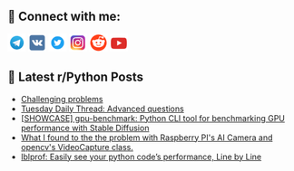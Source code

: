 ## 🔎 Connect with me:
[<img src="https://github.com/bullbesh/bullbesh/blob/main/images/Telegram.png" width="32" height="32" />](https://t.me/bullbesh)
[<img src="https://github.com/bullbesh/bullbesh/blob/main/images/VK.png" width="32" height="32" />](https://vk.com/bullbesh)
[<img src="https://github.com/bullbesh/bullbesh/blob/main/images/Twitter.png" width="32" height="32" />](https://twitter.com/bullbesh1)
[<img src="https://github.com/bullbesh/bullbesh/blob/main/images/Instagram.png" width="32" height="32" />](https://www.instagram.com/bullbesh)
[<img src="https://github.com/bullbesh/bullbesh/blob/main/images/Reddit.png" width="32" height="32" />](https://www.reddit.com/user/bullbesh)
[<img src="https://github.com/bullbesh/bullbesh/blob/main/images/YouTube.png" width="32" height="32" />](https://www.youtube.com/channel/UCtfjRs6uzgq5mfm8S06WTcg)

## 📕 Latest r/Python Posts
<!-- BLOG-POST-LIST:START -->
- [Challenging problems](https://www.reddit.com/r/Python/comments/1kah4tr/challenging_problems/)
- [Tuesday Daily Thread: Advanced questions](https://www.reddit.com/r/Python/comments/1kaagpl/tuesday_daily_thread_advanced_questions/)
- [[SHOWCASE] gpu-benchmark: Python CLI tool for benchmarking GPU performance with Stable Diffusion](https://www.reddit.com/r/Python/comments/1ka9q3p/showcase_gpubenchmark_python_cli_tool_for/)
- [What I found to the the problem with Raspberry PI&#39;s AI Camera and opencv&#39;s VideoCapture class.](https://www.reddit.com/r/Python/comments/1ka85bo/what_i_found_to_the_the_problem_with_raspberry/)
- [lblprof: Easily see your python code’s performance, Line by Line](https://www.reddit.com/r/Python/comments/1ka71qs/lblprof_easily_see_your_python_codes_performance/)
<!-- BLOG-POST-LIST:END -->
